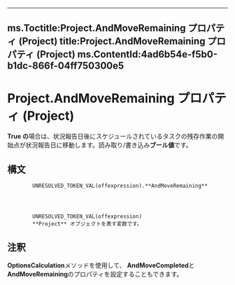 

---
ms.Toctitle:Project.AndMoveRemaining プロパティ (Project)
title:Project.AndMoveRemaining プロパティ (Project)
ms.ContentId:4ad6b54e-f5b0-b1dc-866f-04ff750300e5
---
# Project.AndMoveRemaining プロパティ (Project)




**True の**場合は、状況報告日後にスケジュールされているタスクの残存作業の開始点が状況報告日に移動します。読み取り/書き込み**ブール値**です。

## 構文

            UNRESOLVED_TOKEN_VAL(offexpression).**AndMoveRemaining**




            UNRESOLVED_TOKEN_VAL(offexpression)
            **Project** オブジェクトを表す変数です。



## 注釈
**OptionsCalculation**メソッドを使用して、 **AndMoveCompleted**と**AndMoveRemaining**のプロパティを設定することもできます。




